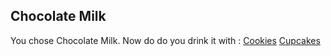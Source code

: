 ## Chocolate Milk
You chose Chocolate Milk. Now do do you drink it with :
[Cookies](cookies.md)
[Cupcakes](cupcakes.md)